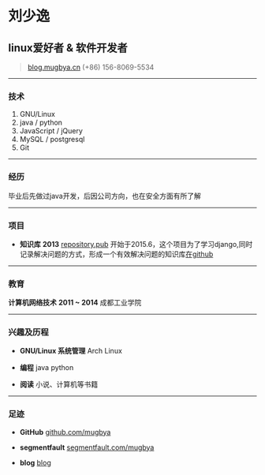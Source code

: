 # 刘少逸
## linux爱好者 & 软件开发者

> [blog.mugbya.cn](http://blog.mugbya.cn/)
> (+86) 156-8069-5534

------

### 技术

1. GNU/Linux
1. java / python
1. JavaScript / jQuery
1. MySQL / postgresql
1. Git


------

### 经历

毕业后先做过java开发，后因公司方向，也在安全方面有所了解

------

### 项目

* **知识库** __2013__
    [repository.pub](http://repository.pub)
    开始于2015.6，这个项目为了学习django,同时记录解决问题的方式，形成一个有效解决问题的知识库[在github](https://github.com/mugbya/repository)


------

### 教育

**计算机网络技术** __2011 ~ 2014__
    成都工业学院

------

### 兴趣及历程

* **GNU/Linux 系统管理**
    Arch Linux

* **编程**
    java python

* **阅读**
    小说、计算机等书籍

------

### 足迹

* **GitHub**
    [github.com/mugbya](https://github.com/mugbya)

* **segmentfault**
    [segmentfault.com/mugbya](http://blog.segmentfault.com/mugbya)

* **blog**
    [blog](http://blog.mugbya.cn)
